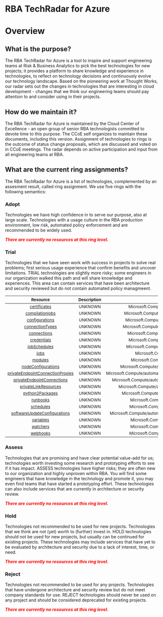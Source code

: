 
RBA TechRadar for Azure
=======================

# Overview

## What is the purpose?


The RBA TechRadar for Azure is a tool to inspire and support engineering teams at Risk & Business Analytics to pick the best technologies for new projects; it provides a platform to share knowledge and experience in technologies, to reflect on technology decisions and continuously evolve our technology landscape.  Based on the pioneering work at Thought Works, our radar sets out the changes in technologies that are interesting in cloud development - changes that we think our engineering teams should pay attention to and consider using in their projects.
## How do we maintain it?


The RBA TechRadar for Azure is maintained by the Cloud Center of Excellence - an open group of senior RBA technologists committed to devote time to this purpose.  The CCoE self organizes to maintain these documents, including this version.  Assignment of technologies to rings is the outcome of status change proposals, which are discussed and voted on in CCoE meetings.  The radar depends on active participation and input from all engineering teams at RBA.
## What are the current ring assignments?


The RBA TechRadar for Azure is a list of technologies, complemented by an assesment result, called ring assignment.  We use five rings with the following semantics:
### Adopt


Technologies we have high confidence in to serve our purpose, also at large scale.  Technologies with a usage culture in the RBA production environment, low risk, automated policy enforcement and are recommended to be widely used.  
  
***<font color="red"> There are currently no resources at this ring level. </font>***
### Trial


Technologies that we have seen work with success in projects to solve real problems;  first serious usage experience that confirm benefits and uncover limitations.  TRIAL technologies are slightly more risky; some engineers in our organization walked this path and will share knowledge and experiences.  This area can contain services that have been architecture and security reviewed but do not contain automated policy managmeent.  

|<sub>Resource</sub>|<sub>Description</sub>|<sub>Path</sub>|<sub>Status</sub>|
| :---: | :---: | :---: | :---: |
|<sub>[certificates](https://github.com/openrba/python-azure-techradar/tree/master/Microsoft.Compute/automationAccounts/certificates)</sub>|<sub>UNKNOWN</sub>|<sub>Microsoft.Compute/automationAccounts/certificates</sub>|<sub>TRIAL</sub>|
|<sub>[compilationjobs](https://github.com/openrba/python-azure-techradar/tree/master/Microsoft.Compute/automationAccounts/compilationjobs)</sub>|<sub>UNKNOWN</sub>|<sub>Microsoft.Compute/automationAccounts/compilationjobs</sub>|<sub>TRIAL</sub>|
|<sub>[configurations](https://github.com/openrba/python-azure-techradar/tree/master/Microsoft.Compute/automationAccounts/configurations)</sub>|<sub>UNKNOWN</sub>|<sub>Microsoft.Compute/automationAccounts/configurations</sub>|<sub>TRIAL</sub>|
|<sub>[connectionTypes](https://github.com/openrba/python-azure-techradar/tree/master/Microsoft.Compute/automationAccounts/connectionTypes)</sub>|<sub>UNKNOWN</sub>|<sub>Microsoft.Compute/automationAccounts/connectionTypes</sub>|<sub>TRIAL</sub>|
|<sub>[connections](https://github.com/openrba/python-azure-techradar/tree/master/Microsoft.Compute/automationAccounts/connections)</sub>|<sub>UNKNOWN</sub>|<sub>Microsoft.Compute/automationAccounts/connections</sub>|<sub>TRIAL</sub>|
|<sub>[credentials](https://github.com/openrba/python-azure-techradar/tree/master/Microsoft.Compute/automationAccounts/credentials)</sub>|<sub>UNKNOWN</sub>|<sub>Microsoft.Compute/automationAccounts/credentials</sub>|<sub>TRIAL</sub>|
|<sub>[jobSchedules](https://github.com/openrba/python-azure-techradar/tree/master/Microsoft.Compute/automationAccounts/jobSchedules)</sub>|<sub>UNKNOWN</sub>|<sub>Microsoft.Compute/automationAccounts/jobSchedules</sub>|<sub>TRIAL</sub>|
|<sub>[jobs](https://github.com/openrba/python-azure-techradar/tree/master/Microsoft.Compute/automationAccounts/jobs)</sub>|<sub>UNKNOWN</sub>|<sub>Microsoft.Compute/automationAccounts/jobs</sub>|<sub>TRIAL</sub>|
|<sub>[modules](https://github.com/openrba/python-azure-techradar/tree/master/Microsoft.Compute/automationAccounts/modules)</sub>|<sub>UNKNOWN</sub>|<sub>Microsoft.Compute/automationAccounts/modules</sub>|<sub>TRIAL</sub>|
|<sub>[nodeConfigurations](https://github.com/openrba/python-azure-techradar/tree/master/Microsoft.Compute/automationAccounts/nodeConfigurations)</sub>|<sub>UNKNOWN</sub>|<sub>Microsoft.Compute/automationAccounts/nodeConfigurations</sub>|<sub>TRIAL</sub>|
|<sub>[privateEndpointConnectionProxies](https://github.com/openrba/python-azure-techradar/tree/master/Microsoft.Compute/automationAccounts/privateEndpointConnectionProxies)</sub>|<sub>UNKNOWN</sub>|<sub>Microsoft.Compute/automationAccounts/privateEndpointConnectionProxies</sub>|<sub>TRIAL</sub>|
|<sub>[privateEndpointConnections](https://github.com/openrba/python-azure-techradar/tree/master/Microsoft.Compute/automationAccounts/privateEndpointConnections)</sub>|<sub>UNKNOWN</sub>|<sub>Microsoft.Compute/automationAccounts/privateEndpointConnections</sub>|<sub>TRIAL</sub>|
|<sub>[privateLinkResources](https://github.com/openrba/python-azure-techradar/tree/master/Microsoft.Compute/automationAccounts/privateLinkResources)</sub>|<sub>UNKNOWN</sub>|<sub>Microsoft.Compute/automationAccounts/privateLinkResources</sub>|<sub>TRIAL</sub>|
|<sub>[python2Packages](https://github.com/openrba/python-azure-techradar/tree/master/Microsoft.Compute/automationAccounts/python2Packages)</sub>|<sub>UNKNOWN</sub>|<sub>Microsoft.Compute/automationAccounts/python2Packages</sub>|<sub>TRIAL</sub>|
|<sub>[runbooks](https://github.com/openrba/python-azure-techradar/tree/master/Microsoft.Compute/automationAccounts/runbooks)</sub>|<sub>UNKNOWN</sub>|<sub>Microsoft.Compute/automationAccounts/runbooks</sub>|<sub>TRIAL</sub>|
|<sub>[schedules](https://github.com/openrba/python-azure-techradar/tree/master/Microsoft.Compute/automationAccounts/schedules)</sub>|<sub>UNKNOWN</sub>|<sub>Microsoft.Compute/automationAccounts/schedules</sub>|<sub>TRIAL</sub>|
|<sub>[softwareUpdateConfigurations](https://github.com/openrba/python-azure-techradar/tree/master/Microsoft.Compute/automationAccounts/softwareUpdateConfigurations)</sub>|<sub>UNKNOWN</sub>|<sub>Microsoft.Compute/automationAccounts/softwareUpdateConfigurations</sub>|<sub>TRIAL</sub>|
|<sub>[variables](https://github.com/openrba/python-azure-techradar/tree/master/Microsoft.Compute/automationAccounts/variables)</sub>|<sub>UNKNOWN</sub>|<sub>Microsoft.Compute/automationAccounts/variables</sub>|<sub>TRIAL</sub>|
|<sub>[watchers](https://github.com/openrba/python-azure-techradar/tree/master/Microsoft.Compute/automationAccounts/watchers)</sub>|<sub>UNKNOWN</sub>|<sub>Microsoft.Compute/automationAccounts/watchers</sub>|<sub>TRIAL</sub>|
|<sub>[webhooks](https://github.com/openrba/python-azure-techradar/tree/master/Microsoft.Compute/automationAccounts/webhooks)</sub>|<sub>UNKNOWN</sub>|<sub>Microsoft.Compute/automationAccounts/webhooks</sub>|<sub>TRIAL</sub>|

### Assess


Technologies that are promising and have clear potential value-add for us; technologies worth investing some research and prototyping efforts to see if it has impact.  ASSESS technologies have higher risks;  they are often new to our organization and highly unproven within RBA.  You will find some engineers that have knowledge in the technology and promote it, you may even find teams that have started a prototyping effort.  These technologies can also include services that are currently in architecture or security review.  
  
***<font color="red"> There are currently no resources at this ring level. </font>***
### Hold


Technologies not recommended to be used for new projects. Technologies that we think are not (yet) worth to (further) invest in.  HOLD technologies should not be used for new projects, but usually can be continued for existing projects.  These technologies may include services that have yet to be evaluated by architecture and security due to a lack of interest, time, or need.  
  
***<font color="red"> There are currently no resources at this ring level. </font>***
### Reject


Technologies not recommended to be used for any projects. Technologies that have undergone architecture and security review but do not meet company standards for use.  REJECT technologies should never be used on any project and should be considered deprecated for existing projects.  
  
***<font color="red"> There are currently no resources at this ring level. </font>***